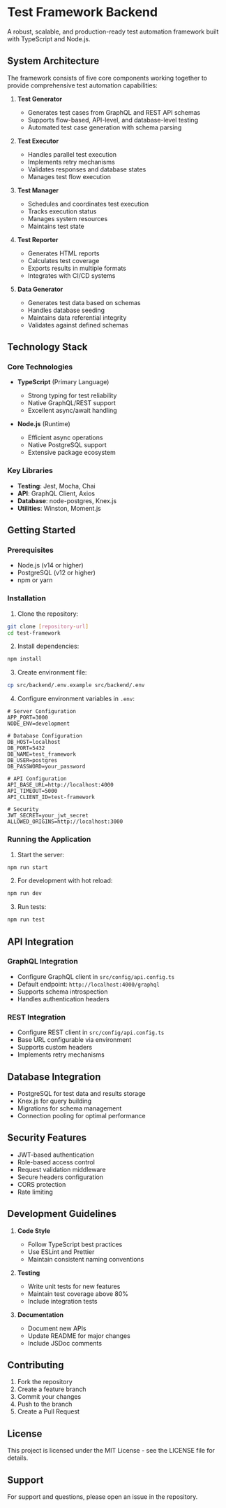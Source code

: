 # Test Framework Backend

A robust, scalable, and production-ready test automation framework built with TypeScript and Node.js.

## System Architecture

The framework consists of five core components working together to provide comprehensive test automation capabilities:

1. **Test Generator**
   - Generates test cases from GraphQL and REST API schemas
   - Supports flow-based, API-level, and database-level testing
   - Automated test case generation with schema parsing

2. **Test Executor**
   - Handles parallel test execution
   - Implements retry mechanisms
   - Validates responses and database states
   - Manages test flow execution

3. **Test Manager**
   - Schedules and coordinates test execution
   - Tracks execution status
   - Manages system resources
   - Maintains test state

4. **Test Reporter**
   - Generates HTML reports
   - Calculates test coverage
   - Exports results in multiple formats
   - Integrates with CI/CD systems

5. **Data Generator**
   - Generates test data based on schemas
   - Handles database seeding
   - Maintains data referential integrity
   - Validates against defined schemas

## Technology Stack

### Core Technologies
- **TypeScript** (Primary Language)
  - Strong typing for test reliability
  - Native GraphQL/REST support
  - Excellent async/await handling

- **Node.js** (Runtime)
  - Efficient async operations
  - Native PostgreSQL support
  - Extensive package ecosystem

### Key Libraries
- **Testing**: Jest, Mocha, Chai
- **API**: GraphQL Client, Axios
- **Database**: node-postgres, Knex.js
- **Utilities**: Winston, Moment.js

## Getting Started

### Prerequisites
- Node.js (v14 or higher)
- PostgreSQL (v12 or higher)
- npm or yarn

### Installation

1. Clone the repository:
```bash
git clone [repository-url]
cd test-framework
```

2. Install dependencies:
```bash
npm install
```

3. Create environment file:
```bash
cp src/backend/.env.example src/backend/.env
```

4. Configure environment variables in `.env`:
```env
# Server Configuration
APP_PORT=3000
NODE_ENV=development

# Database Configuration
DB_HOST=localhost
DB_PORT=5432
DB_NAME=test_framework
DB_USER=postgres
DB_PASSWORD=your_password

# API Configuration
API_BASE_URL=http://localhost:4000
API_TIMEOUT=5000
API_CLIENT_ID=test-framework

# Security
JWT_SECRET=your_jwt_secret
ALLOWED_ORIGINS=http://localhost:3000
```

### Running the Application

1. Start the server:
```bash
npm run start
```

2. For development with hot reload:
```bash
npm run dev
```

3. Run tests:
```bash
npm run test
```

## API Integration

### GraphQL Integration
- Configure GraphQL client in `src/config/api.config.ts`
- Default endpoint: `http://localhost:4000/graphql`
- Supports schema introspection
- Handles authentication headers

### REST Integration
- Configure REST client in `src/config/api.config.ts`
- Base URL configurable via environment
- Supports custom headers
- Implements retry mechanisms

## Database Integration

- PostgreSQL for test data and results storage
- Knex.js for query building
- Migrations for schema management
- Connection pooling for optimal performance

## Security Features

- JWT-based authentication
- Role-based access control
- Request validation middleware
- Secure headers configuration
- CORS protection
- Rate limiting

## Development Guidelines

1. **Code Style**
   - Follow TypeScript best practices
   - Use ESLint and Prettier
   - Maintain consistent naming conventions

2. **Testing**
   - Write unit tests for new features
   - Maintain test coverage above 80%
   - Include integration tests

3. **Documentation**
   - Document new APIs
   - Update README for major changes
   - Include JSDoc comments

## Contributing

1. Fork the repository
2. Create a feature branch
3. Commit your changes
4. Push to the branch
5. Create a Pull Request

## License

This project is licensed under the MIT License - see the LICENSE file for details.

## Support

For support and questions, please open an issue in the repository.
